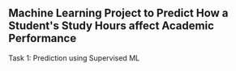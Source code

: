 ## Machine Learning Project to Predict How a Student's Study Hours affect Academic Performance
Task 1: Prediction using Supervised ML
